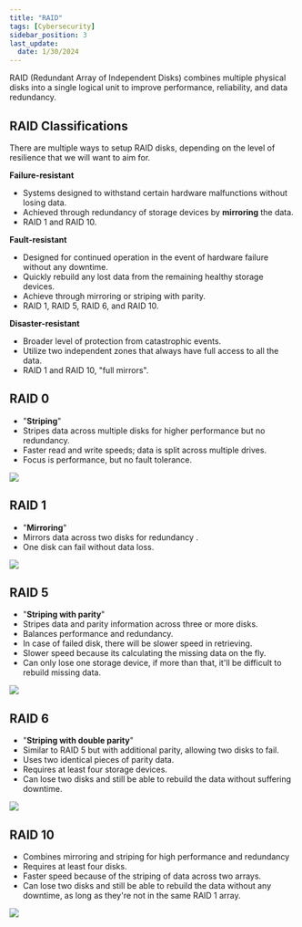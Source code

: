 ```yaml
---
title: "RAID"
tags: [Cybersecurity]
sidebar_position: 3
last_update:
  date: 1/30/2024
---
```



RAID (Redundant Array of Independent Disks) combines multiple physical disks into a single logical unit to improve performance, reliability, and data redundancy.

## RAID Classifications 

There are multiple ways to setup RAID disks, depending on the level of resilience that we will want to aim for.

**Failure-resistant**

- Systems designed to withstand certain hardware malfunctions without losing data.
- Achieved through redundancy of storage devices by **mirroring** the data.
- RAID 1 and RAID 10.

**Fault-resistant**

- Designed for continued operation in the event of hardware failure without any downtime.
- Quickly rebuild any lost data from the remaining healthy storage devices.
- Achieve through mirroring or striping with parity.
- RAID 1, RAID 5, RAID 6, and RAID 10.

**Disaster-resistant**

- Broader level of protection from catastrophic events.
- Utilize two independent zones that always have full access to all the data.
- RAID 1 and RAID 10, "full mirrors".



## RAID 0

- "**Striping**"
- Stripes data across multiple disks for higher performance but no redundancy.
- Faster read and write speeds; data is split across multiple drives.
- Focus is performance, but no fault tolerance.


  
<div class="img-center">

  ![](/img/docs/secplus-raid-0.png)
  

</div>


## RAID 1

- "**Mirroring**"
- Mirrors data across two disks for redundancy .
- One disk can fail without data loss.


  
<div class="img-center">

  ![](/img/docs/secplus-raid-1.png)
  

</div>


## RAID 5

- "**Striping with parity**"
- Stripes data and parity information across three or more disks.
- Balances performance and redundancy.
- In case of failed disk, there will be slower speed in retrieving.
- Slower speed because its calculating the missing data on the fly.
- Can only lose one storage device, if more than that, it'll be difficult to rebuild missing data.


  
<div class="img-center">

  ![](/img/docs/secplus-raid-5.png)
  

</div>


## RAID 6

- "**Striping with double parity**"
- Similar to RAID 5 but with additional parity, allowing two disks to fail.
- Uses two identical pieces of parity data.
- Requires at least four storage devices.
- Can lose two disks and still be able to rebuild the data without suffering downtime.


  
<div class="img-center">

  ![](/img/docs/secplus-raid-6.png)
  

</div>



## RAID 10 


- Combines mirroring and striping for high performance and redundancy
- Requires at least four disks.
- Faster speed because of the striping of data across two arrays.
- Can lose two disks and still be able to rebuild the data without any downtime, as long as they're not in the same RAID 1 array.


  
<div class="img-center">

  ![](/img/docs/secplus-raid-10.png)
  

</div>

